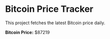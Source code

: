 # Bitcoin Price Tracker

This project fetches the latest Bitcoin price daily.

**Bitcoin Price:** $87219
